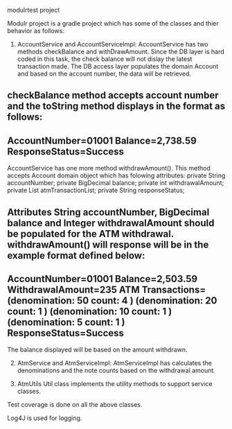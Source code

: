 modulrtest project

Modulr project is a gradle project which has some of the classes and thier behavior as follows:

1) AccountService and AccountServiceImpl:
AccountService has two methods checkBalance and withDrawAmount.
Since the DB layer is hard coded in this task, the check balance will not dislay the latest transaction made.
The DB access layer populates the domain Account and based on the account number, the data will be retrieved.

checkBalance method accepts account number and the toString method displays in the format as follows:
--------------------------------------
AccountNumber=01001
Balance=2,738.59
ResponseStatus=Success
---------------------------------------

AccountService has one more method withdrawAmount(). This method accepts Account domain object which has folowing attributes:
  private String accountNumber;
  private BigDecimal balance;
  private int withdrawalAmount;
  private List<AtmTransaction> atmTransactionList;
  private String responseStatus;
  
  Attributes String accountNumber, BigDecimal balance and Integer withdrawalAmount should be populated for the ATM withdrawal.
  withdrawAmount() will response will be in the example format defined below:
----------------------------------------
AccountNumber=01001
Balance=2,503.59
WithdrawalAmount=235
ATM Transactions= 
 (denomination: 50 count: 4 )
 (denomination: 20 count: 1 )
 (denomination: 10 count: 1 )
 (denomination: 5 count: 1 )
ResponseStatus=Success
----------------------------------------

The balance displayed will be based on the amount withdrawn.


2) AtmService and AtmServiceImpl:
AtmServiceImpl has calculates the denominations and the note counts based on the withdrawal amount.

3) AtmUtils
Util class implements the utility methods to support service classes.


Test coverage is done on all the above classes.

Log4J is used for logging.
